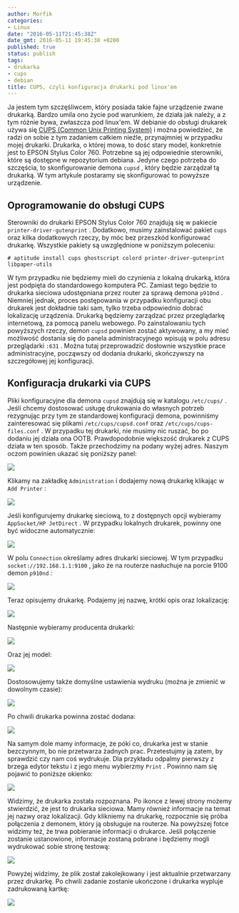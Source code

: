 ```yaml
---
author: Morfik
categories:
- Linux
date: "2016-05-11T21:45:38Z"
date_gmt: 2016-05-11 19:45:38 +0200
published: true
status: publish
tags:
- drukarka
- cups
- debian
title: CUPS, czyli konfiguracja drukarki pod linux'em
---
```


Ja jestem tym szczęśliwcem, który posiada takie fajne urządzenie zwane drukarką. Bardzo umila ono
życie pod warunkiem, że działa jak należy, a z tym różnie bywa, zwłaszcza pod linux'em. W debianie
do obsługi drukarek używa się [CUPS (Common Unix Printing System)][1] i można powiedzieć, że radzi
on sobie z tym zadaniem całkiem nieźle, przynajmniej w przypadku mojej drukarki. Drukarka, o której
mowa, to dość stary model, konkretnie jest to EPSON Stylus Color 760. Potrzebne są jej odpowiednie
sterowniki, które są dostępne w repozytorium debiana. Jedyne czego potrzeba do szczęścia, to
skonfigurowanie demona `cupsd` , który będzie zarządzał tą drukarką. W tym artykule postaramy się
skonfigurować to powyższe urządzenie.

<!--more-->
## Oprogramowanie do obsługi CUPS

Sterowniki do drukarki EPSON Stylus Color 760 znajdują się w pakiecie `printer-driver-gutenprint` .
Dodatkowo, musimy zainstalować pakiet `cups` oraz kilka dodatkowych rzeczy, by móc bez przeszkód
konfigurować drukarkę. Wszystkie pakiety są uwzględnione w poniższym poleceniu:

    # aptitude install cups ghostscript colord printer-driver-gutenprint libpaper-utils

W tym przypadku nie będziemy mieli do czynienia z lokalną drukarką, która jest podpięta do
standardowego komputera PC. Zamiast tego będzie to drukarka sieciowa udostępniana przez router za
sprawą demona `p910nd` . Niemniej jednak, proces postępowania w przypadku konfiguracji obu drukarek
jest dokładnie taki sam, tylko trzeba odpowiednio dobrać lokalizację urządzenia. Drukarką będziemy
zarządzać przez przeglądarkę internetową, za pomocą panelu webowego. Po zainstalowaniu tych
powyższych rzeczy, demon `cupsd` powinien zostać aktywowany, a my mieć możliwość dostania się do
panela administracyjnego wpisują w polu adresu przeglądarki `:631` . Można tutaj
przeprowadzić dosłownie wszystkie prace administracyjne, począwszy od dodania drukarki, skończywszy
na szczegółowej jej konfiguracji.

## Konfiguracja drukarki via CUPS

Pliki konfiguracyjne dla demona `cupsd` znajdują się w katalogu `/etc/cups/` . Jeśli chcemy
dostosować usługę drukowania do własnych potrzeb rezygnując przy tym ze standardowej konfiguracji
demona, powinniśmy zainteresować się plikami `/etc/cups/cupsd.conf` oraz
`/etc/cups/cups-files.conf` . W przypadku tej drukarki, nie musimy nic ruszać, bo po dodaniu jej
działa ona OOTB. Prawdopodobnie większość drukarek z CUPS działa w ten sposób. Także przechodzimy
na podany wyżej adres. Naszym oczom powinien ukazać się poniższy panel:

![](/img/2016/05/1.cups-drukarka-linux-debian-serwer-wydruku.png#huge)

Klikamy na zakładkę `Administration` i dodajemy nową drukarkę klikając w `Add Printer` :

![](/img/2016/05/2.cups-drukarka-linux-debian-serwer-wydruku.png#huge)

Jeśli konfigurujemy drukarkę sieciową, to z dostępnych opcji wybieramy `AppSocket/HP JetDirect` . W
przypadku lokalnych drukarek, powinny one być widoczne automatycznie:

![](/img/2016/05/3.cups-drukarka-linux-debian-serwer-wydruku.png#huge)

W polu `Connection` określamy adres drukarki sieciowej. W tym przypadku
`socket://192.168.1.1:9100` , jako że na routerze nasłuchuje na porcie 9100 demon `p910nd` :

![](/img/2016/05/4.cups-drukarka-linux-debian-serwer-wydruku.png#huge)

Teraz opisujemy drukarkę. Podajemy jej nazwę, krótki opis oraz lokalizację:

![](/img/2016/05/5.cups-drukarka-linux-debian-serwer-wydruku.png#big)

Następnie wybieramy producenta drukarki:

![](/img/2016/05/6.cups-drukarka-linux-debian-serwer-wydruku.png#huge)

Oraz jej model:

![](/img/2016/05/7.cups-drukarka-linux-debian-serwer-wydruku.png#huge)

Dostosowujemy także domyślne ustawienia wydruku (można je zmienić w dowolnym czasie):

![](/img/2016/05/8.cups-drukarka-linux-debian-serwer-wydruku.png#huge)

Po chwili drukarka powinna zostać dodana:

![](/img/2016/05/9.cups-drukarka-linux-debian-serwer-wydruku.png#huge)

Na samym dole mamy informacje, że póki co, drukarka jest w stanie bezczynnym, bo nie przetwarza
żadnych prac. Przetestujmy ją zatem, by sprawdzić czy nam coś wydrukuje. Dla przykładu odpalmy
pierwszy z brzega edytor tekstu i z jego menu wybierzmy `Print` . Powinno nam się pojawić to
poniższe okienko:

![](/img/2016/05/10.cups-drukarka-linux-debian-serwer-wydruku.png#big)

Widzimy, że drukarka została rozpoznana. Po ikonce z lewej strony możemy stwierdzić, że jest to
drukarka sieciowa. Mamy również informacje na temat jej nazwy oraz lokalizacji. Gdy klikniemy na
drukarkę, rozpocznie się próba połączenia z demonem, który ją obsługuje na routerze. Na powyższej
fotce widzimy też, że trwa pobieranie informacji o drukarce. Jeśli połączenie zostanie ustanowione,
informacje zostaną pobrane i będziemy mogli wydrukować sobie stronę testową:

![](/img/2016/05/11.cups-drukarka-linux-debian-serwer-wydruku.png#huge)

Powyżej widzimy, że plik został zakolejkowany i jest aktualnie przetwarzany przez drukarkę. Po
chwili zadanie zostanie ukończone i drukarka wypluje zadrukowaną kartkę:

![](/img/2016/05/12.cups-drukarka-linux-debian-serwer-wydruku.png#huge)


[1]: https://en.wikipedia.org/wiki/CUPS
